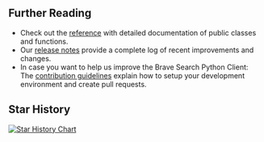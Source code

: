 ## Further Reading

* Check out the [reference](https://brave-search-python-client.readthedocs.io/en/latest/reference.html) with detailed documentation of public classes and functions.
* Our [release notes](https://brave-search-python-client.readthedocs.io/en/latest/release-notes.html) provide a complete log of recent improvements and changes.
* In case you want to help us improve the Brave Search Python Client: The [contribution guidelines](https://brave-search-python-client.readthedocs.io/en/latest/contributing.html) explain how to setup your development environment and create pull requests.

## Star History

<a href="https://star-history.com/#helmut-hoffer-von-ankershoffen/brave-search-python-client">
 <picture>
   <source media="(prefers-color-scheme: dark)" srcset="https://api.star-history.com/svg?repos=helmut-hoffer-von-ankershoffen/brave-search-python-client&type=Date&theme=dark" />
   <source media="(prefers-color-scheme: light)" srcset="https://api.star-history.com/svg?repos=helmut-hoffer-von-ankershoffen/brave-search-python-client&type=Date" />
   <img alt="Star History Chart" src="https://api.star-history.com/svg?repos=helmut-hoffer-von-ankershoffen/brave-search-python-client&type=Date" />
 </picture>
</a>
